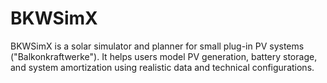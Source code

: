 # BKWSimX
BKWSimX is a solar simulator and planner for small plug-in PV systems ("Balkonkraftwerke"). It helps users model PV generation, battery storage, and system amortization using realistic data and technical configurations.
